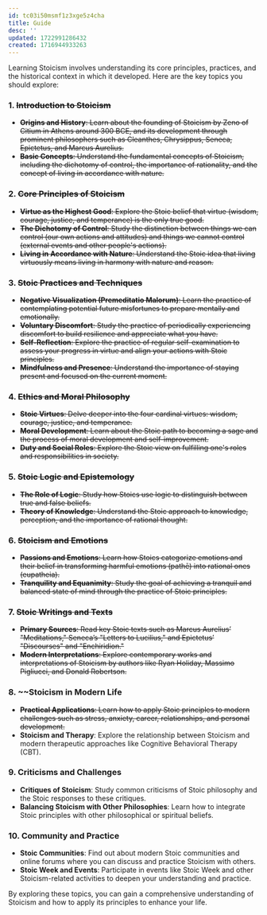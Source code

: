 ```yaml
---
id: tc03i50msmf1z3xge5z4cha
title: Guide
desc: ''
updated: 1722991286432
created: 1716944933263
---
```


Learning Stoicism involves understanding its core principles, practices, and the historical context in which it developed. Here are the key topics you should explore:

### 1. ~~**Introduction to Stoicism**~~
   - ~~**Origins and History**: Learn about the founding of Stoicism by Zeno of Citium in Athens around 300 BCE, and its development through prominent philosophers such as Cleanthes, Chrysippus, Seneca, Epictetus, and Marcus Aurelius.~~
   - ~~**Basic Concepts**: Understand the fundamental concepts of Stoicism, including the dichotomy of control, the importance of rationality, and the concept of living in accordance with nature.~~

### 2. ~~**Core Principles of Stoicism**~~
   - ~~**Virtue as the Highest Good**: Explore the Stoic belief that virtue (wisdom, courage, justice, and temperance) is the only true good.~~
   - ~~**The Dichotomy of Control**: Study the distinction between things we can control (our own actions and attitudes) and things we cannot control (external events and other people's actions).~~
   - ~~**Living in Accordance with Nature**: Understand the Stoic idea that living virtuously means living in harmony with nature and reason.~~

### 3. ~~**Stoic Practices and Techniques**~~
   - ~~**Negative Visualization (Premeditatio Malorum)**: Learn the practice of contemplating potential future misfortunes to prepare mentally and emotionally.~~
   - ~~**Voluntary Discomfort**: Study the practice of periodically experiencing discomfort to build resilience and appreciate what you have.~~
   - ~~**Self-Reflection**: Explore the practice of regular self-examination to assess your progress in virtue and align your actions with Stoic principles.~~
   - ~~**Mindfulness and Presence**: Understand the importance of staying present and focused on the current moment.~~

### 4. ~~**Ethics and Moral Philosophy**~~
   - ~~**Stoic Virtues**: Delve deeper into the four cardinal virtues: wisdom, courage, justice, and temperance.~~
   - ~~**Moral Development**: Learn about the Stoic path to becoming a sage and the process of moral development and self-improvement.~~
   - ~~**Duty and Social Roles**: Explore the Stoic view on fulfilling one's roles and responsibilities in society.~~

### 5. ~~**Stoic Logic and Epistemology**~~
   - ~~**The Role of Logic**: Study how Stoics use logic to distinguish between true and false beliefs.~~
   - ~~**Theory of Knowledge**: Understand the Stoic approach to knowledge, perception, and the importance of rational thought.~~

### 6. ~~**Stoicism and Emotions**~~
   - ~~**Passions and Emotions**: Learn how Stoics categorize emotions and their belief in transforming harmful emotions (pathē) into rational ones (eupatheia).~~
   - ~~**Tranquility and Equanimity**: Study the goal of achieving a tranquil and balanced state of mind through the practice of Stoic principles.~~

### 7. ~~**Stoic Writings and Texts**~~
   - ~~**Primary Sources**: Read key Stoic texts such as Marcus Aurelius’ "Meditations," Seneca’s "Letters to Lucilius," and Epictetus’ "Discourses" and "Enchiridion."~~
   - ~~**Modern Interpretations**: Explore contemporary works and interpretations of Stoicism by authors like Ryan Holiday, Massimo Pigliucci, and Donald Robertson.~~

### 8. ~~**Stoicism in Modern Life**
   - ~~**Practical Applications**: Learn how to apply Stoic principles to modern challenges such as stress, anxiety, career, relationships, and personal development.~~
   - **Stoicism and Therapy**: Explore the relationship between Stoicism and modern therapeutic approaches like Cognitive Behavioral Therapy (CBT).

### 9. **Criticisms and Challenges**
   - **Critiques of Stoicism**: Study common criticisms of Stoic philosophy and the Stoic responses to these critiques.
   - **Balancing Stoicism with Other Philosophies**: Learn how to integrate Stoic principles with other philosophical or spiritual beliefs.

### 10. **Community and Practice**
   - **Stoic Communities**: Find out about modern Stoic communities and online forums where you can discuss and practice Stoicism with others.
   - **Stoic Week and Events**: Participate in events like Stoic Week and other Stoicism-related activities to deepen your understanding and practice.

By exploring these topics, you can gain a comprehensive understanding of Stoicism and how to apply its principles to enhance your life.